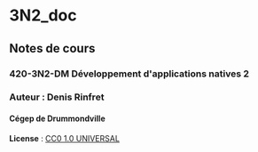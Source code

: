 # 3N2_doc

## Notes de cours

### 420-3N2-DM Développement d'applications natives 2

### Auteur : Denis Rinfret

#### Cégep de Drummondville

**License** : [CC0 1.0 UNIVERSAL](https://creativecommons.org/publicdomain/zero/1.0/)